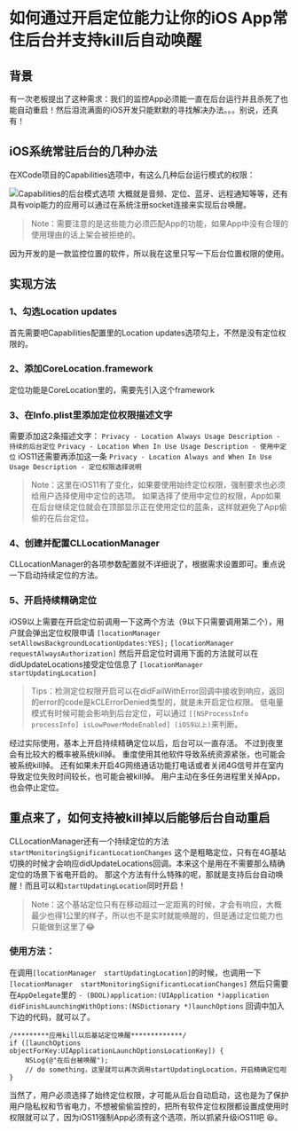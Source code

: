 # 如何通过开启定位能力让你的iOS App常住后台并支持kill后自动唤醒

## 背景
有一次老板提出了这种需求：我们的监控App必须能一直在后台运行并且杀死了也能自动重启！然后泪流满面的iOS开发只能默默的寻找解决办法。。。别说，还真有！
## iOS系统常驻后台的几种办法
在XCode项目的Capabilities选项中，有这么几种后台运行模式的权限：

![Capabilities的后台模式选项](http://upload-images.jianshu.io/upload_images/671658-cf466abe17ae7c61.jpg?imageMogr2/auto-orient/strip%7CimageView2/2/w/1240)
大概就是音频、定位、蓝牙、远程通知等等，还有具有voip能力的应用可以通过在系统注册socket连接来实现后台唤醒。
> Note：需要注意的是这些能力必须匹配App的功能，如果App中没有合理的使用理由的话上架会被拒绝的。

因为开发的是一款监控位置的软件，所以我在这里只写一下后台位置权限的使用。
## 实现方法
### 1、勾选Location updates
首先需要吧Capabilities配置里的Location updates选项勾上，不然是没有定位权限的。
### 2、添加CoreLocation.framework
定位功能是CoreLocation里的，需要先引入这个framework
### 3、在Info.plist里添加定位权限描述文字
需要添加这2条描述文字：
`Privacy - Location Always Usage Description - 持续的后台定位`
`Privacy - Location When In Use Usage Description - 使用中定位`
iOS11还需要再添加这一条
`Privacy - Location Always and When In Use Usage Description - 定位权限选择说明`
> Note：这里在iOS11有了变化，如果要使用始终定位权限，强制要求也必须给用户选择使用中定位的选项。
如果选择了使用中定位的权限，App如果在后台继续定位就会在顶部显示正在使用定位的蓝条，这样就避免了App偷偷的在后台定位。

### 4、创建并配置CLLocationManager
CLLocationManager的各项参数配置就不详细说了，根据需求设置即可。重点说一下启动持续定位的方法。
### 5、开启持续精确定位
iOS9以上需要在开启定位前调用一下这两个方法（9以下只需要调用第二个），用户就会弹出定位权限申请
`[locationManager setAllowsBackgroundLocationUpdates:YES];`
`[locationManager requestAlwaysAuthorization]`
然后开启定位时调用下面的方法就可以在didUpdateLocations接受定位信息了
`[locationManager  startUpdatingLocation]`
> Tips：检测定位权限开启可以在didFailWithError回调中接收到响应，返回的error的code是kCLErrorDenied类型的，就是未开启定位权限。
低电量模式有时候可能会影响到后台定位，可以通过
`[[NSProcessInfo processInfo] isLowPowerModeEnabled] (iOS9以上)`来判断。

经过实际使用，基本上开启持续精确定位以后，后台可以一直存活。
不过到夜里会有比较大的概率被系统kill掉。
重度使用其他软件导致系统资源紧张，也可能会被系统kill掉。
还有如果未开启4G网络通话功能打电话或者关闭4G信号并在室内导致定位失败时间较长，也可能会被kill掉。
用户主动在多任务进程里关掉App，也会停止定位。

## 重点来了，如何支持被kill掉以后能够后台自动重启
CLLocationManager还有一个持续定位的方法
`startMonitoringSignificantLocationChanges`
这个是粗略定位，只有在4G基站切换的时候才会响应didUpdateLocations回调。本来这个是用在不需要那么精确定位的场景下省电开启的。
那这个方法有什么特殊的呢，那就是支持后台自动唤醒！而且可以和`startUpdatingLocation`同时开启！
> Note：这个基站定位只有在移动超过一定距离的时候，才会有响应，大概最少也得1公里的样子，所以也不是实时就能唤醒的，但是通过定位能力也只能做到这里了😂
### 使用方法：
在调用`[locationManager  startUpdatingLocation]`的时候，也调用一下
`[locationManager  startMonitoringSignificantLocationChanges]`
然后只需要在`AppDelegate`里的
`- (BOOL)application:(UIApplication *)application didFinishLaunchingWithOptions:(NSDictionary *)launchOptions`
回调中加入下边的代码，就可以了。
````
/*********应用kill以后基站定位唤醒*************/
if ([launchOptions objectForKey:UIApplicationLaunchOptionsLocationKey]) {
    NSLog(@"在后台被唤醒");
    // do something，这里就可以再次调用startUpdatingLocation，开启精确定位啦
}
````
当然了，用户必须选择了始终定位权限，才可能从后台自动启动，这也是为了保护用户隐私权和节省电力，不想被偷偷监控的，把所有软件定位权限都设置成使用时权限就可以了，因为iOS11强制App必须有这个选项，所以抓紧升级iOS11吧 😆。